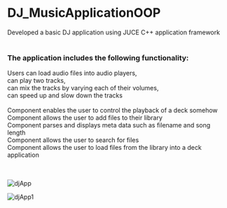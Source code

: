 # DJ_MusicApplicationOOP

Developed a basic DJ application using JUCE C++ application framework
<br/>
<br/>

### The application includes the following functionality:
Users can load audio files into audio players, <br/>
can play two tracks, <br/>
can mix the tracks by varying each of their volumes, <br/>
can speed up and slow down the tracks <br/>
<br/>
Component enables the user to control the playback of a deck somehow<br/>
Component allows the user to add files to their library<br/>
Component parses and displays meta data such as filename and song length<br/>
Component allows the user to search for files<br/>
Component allows the user to load files from the library into a deck<br/>
application<br/>
<br/>
<br/>



![djApp](https://user-images.githubusercontent.com/116086176/197424828-37c4367c-7277-4352-8cc7-e05bd1c6204e.jpg)



![djApp1](https://user-images.githubusercontent.com/116086176/197425559-b01224ae-dc52-4bfa-b1cc-52be4e84d908.jpg)
